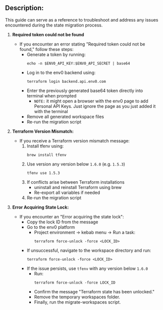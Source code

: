 ## Description: 

This guide can serve as a reference to troubleshoot and address any issues encountered during the state migration process.

1. **Required token could not be found**
    - If you encounter an error stating "Required token could not be found," follow these steps:
        - Generate a token by running: 
            ```
            echo -n $ENV0_API_KEY:$ENV0_API_SECRET | base64
            ```
        - Log in to the env0 backend using: 
            ```
            terraform login backend.api.env0.com
            ```
        - Enter the previously generated base64 token directly into terminal when prompted
            - `NOTE:` it might open a browser with the env0 page to add Personal API Keys. Just ignore the page as you just added it with the terminal
        - Remove all generated workspace files
        - Re-run the migration script

2. **Terraform Version Mismatch:**
   - If you receive a Terraform version mismatch message:
     1. Install tfenv using: 
        ```
        brew install tfenv
        ```
     2. Use version any version below `1.6.0` (e.g. `1.5.3`)
        ```
        tfenv use 1.5.3
        ```
     3. If conflicts arise between Terraform installations
        - uninstall and reinstall Terraform using brew
        - Re-export all variables if needed
     4. Re-run the migration script

3. **Error Acquiring State Lock:**
   - If you encounter an "Error acquiring the state lock":
     - Copy the lock ID from the message
     - Go to the env0 platform 
        - Project environment -> kebab menu -> Run a task:
            ```
            terraform force-unlock -force <LOCK_ID>
            ```
     - If unsuccessful, navigate to the workspace directory and run:        
        ```
        terraform force-unlock -force <LOCK_ID>
        ```
     - If the issue persists, use `tfenv` with any version below `1.6.0` 
        - Run: 
            ```
            terraform force-unlock -force LOCK_ID
            ```
        - Confirm the message "Terraform state has been unlocked."
        - Remove the temporary workspaces folder.
        - Finally, run the migrate-workspaces script.
